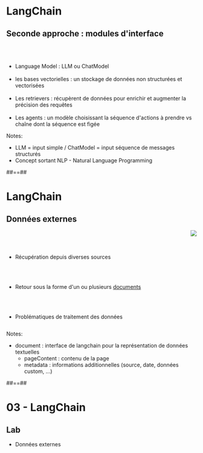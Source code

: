 <!-- .slide:-->

# LangChain

## Seconde approche : modules d'interface

<br><br>

* Language Model : LLM ou ChatModel
<br><br>
* les bases vectorielles : un stockage de données non structurées et vectorisées
<br><br>
* Les retrievers : récupèrent de données pour enrichir et augmenter la précision des requêtes
<br><br>
* Les agents : un modèle choisissant la séquence d'actions à prendre vs chaîne dont la séquence est figée

Notes:
- LLM = input simple / ChatModel = input séquence de messages structurés
- Concept sortant NLP - Natural Language Programming

##==##

<!-- .slide:-->

# LangChain

## Données externes

<div style="display: flex;flex-direction: row;width: 100%">
<div style="flex: 1">

<br><br>

* Récupération depuis diverses sources

<br><br>

* Retour sous la forme d'un ou plusieurs <a href="https://js.langchain.com/v0.2/docs/concepts/#document">documents</a>

<br><br>

* Problématiques de traitement des données
</div>
<img class="h-800" src="./assets/images/document_loading.png">
</div>

Notes:
- document : interface de langchain pour la représentation de données textuelles
    - pageContent : contenu de la page
    - metadata : informations additionnelles (source, date, données custom, ...)

##==##

<!-- .slide: class="exercice"-->

# 03 - LangChain

## Lab

* Données externes
